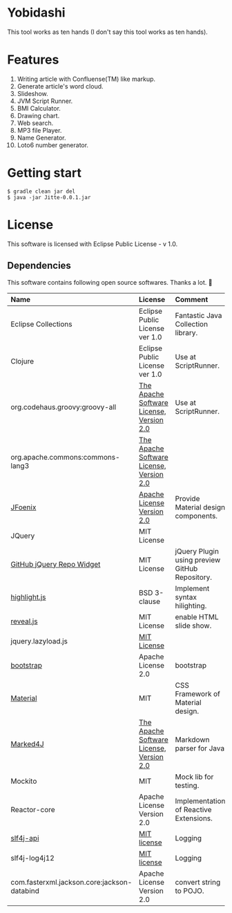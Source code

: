 Yobidashi
====

This tool works as ten hands (I don't say this tool works as ten hands).

# Features
1. Writing article with Confluense(TM) like markup.
2. Generate article's word cloud.
3. Slideshow.
4. JVM Script Runner.
5. BMI Calculator.
6. Drawing chart.
7. Web search.
8. MP3 file Player.
9. Name Generator.
10. Loto6 number generator.

# Getting start

```shell
$ gradle clean jar del
$ java -jar Jitte-0.0.1.jar
```

# License
This software is licensed with Eclipse Public License - v 1.0.

## Dependencies
This software contains following open source softwares. Thanks a lot. :bow:

| Name | License | Comment |
|:---|:---|:---|
| Eclipse Collections | Eclipse Public License ver 1.0 | Fantastic Java Collection library.
| Clojure | Eclipse Public License ver 1.0 | Use at ScriptRunner.
| org.codehaus.groovy:groovy-all | [The Apache Software License, Version 2.0](http://www.apache.org/licenses/LICENSE-2.0.txt) | Use at ScriptRunner.
| org.apache.commons:commons-lang3 | [The Apache Software License, Version 2.0](http://www.apache.org/licenses/LICENSE-2.0.txt)
| [JFoenix](http://jfoenix.com/) | [Apache License Version 2.0](https://github.com/jfoenixadmin/JFoenix/blob/master/LICENSE) | Provide Material design components.
| JQuery | MIT License
| [GitHub jQuery Repo Widget](https://github.com/JoelSutherland/GitHub-jQuery-Repo-Widget) | MIT License | jQuery Plugin using preview GitHub Repository.
| [highlight.js](https://highlightjs.org/) | BSD 3-clause | Implement syntax hilighting.
| [reveal.js](https://github.com/hakimel/reveal.js) | MIT License | enable HTML slide show.
| jquery.lazyload.js | [MIT License](https://github.com/tuupola/jquery_lazyload/blob/master/LICENSE.md)
| [bootstrap](http://getbootstrap.com/) | Apache License 2.0 | bootstrap
| [Material](https://github.com/daemonite/material) | MIT | CSS Framework of Material design.
| [Marked4J](https://github.com/making/marked4j) |  [The Apache Software License, Version 2.0](http://www.apache.org/licenses/LICENSE-2.0.txt) | Markdown parser for Java |
| Mockito | MIT | Mock lib for testing.
| Reactor-core | Apache License Version 2.0 | Implementation of Reactive Extensions.
| [slf4j-api](http://www.slf4j.org/) | [MIT license](http://www.slf4j.org/license.html) | Logging
| slf4j-log4j12 | [MIT license](http://www.slf4j.org/license.html) | Logging
| com.fasterxml.jackson.core:jackson-databind | Apache License Version 2.0 | convert string to POJO.

